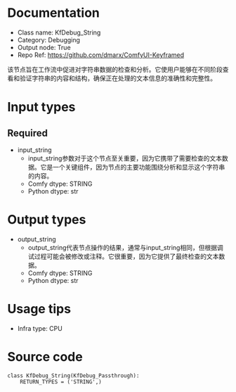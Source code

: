 # Documentation
- Class name: KfDebug_String
- Category: Debugging
- Output node: True
- Repo Ref: https://github.com/dmarx/ComfyUI-Keyframed

该节点旨在工作流中促进对字符串数据的检查和分析。它使用户能够在不同阶段查看和验证字符串的内容和结构，确保正在处理的文本信息的准确性和完整性。

# Input types
## Required
- input_string
    - input_string参数对于这个节点至关重要，因为它携带了需要检查的文本数据。它是一个关键组件，因为节点的主要功能围绕分析和显示这个字符串的内容。
    - Comfy dtype: STRING
    - Python dtype: str

# Output types
- output_string
    - output_string代表节点操作的结果，通常与input_string相同，但根据调试过程可能会被修改或注释。它很重要，因为它提供了最终检查的文本数据。
    - Comfy dtype: STRING
    - Python dtype: str

# Usage tips
- Infra type: CPU

# Source code
```
class KfDebug_String(KfDebug_Passthrough):
    RETURN_TYPES = ('STRING',)
```